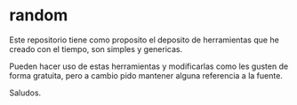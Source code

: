 # random

Este repositorio tiene como proposito el deposito de herramientas que he creado con el tiempo, son simples y genericas.

Pueden hacer uso de estas herramientas y modificarlas como les gusten de forma gratuita, pero a cambio pido mantener alguna referencia a la fuente.

Saludos.
